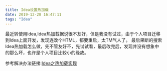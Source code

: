 ```yaml
---
title: Idea设置热加载
date: 2019-12-28 16:47:11
tags: "Idea"
---
```


最近转使用Idea,Idea热加载据说很不友好，但是我没有试过，由于个人项目迁移到Idea上面开发，发现连改个HTML，都要重启，太TM气人了。
最后果断的搜索Idea热加载怎么做，先不管友好不，先试试看，最后改完后，发现并没有想象中的那么坏，也许是个人项目比较小的缘故。

参考解决办法链接:[Idea之热加载实现](https://blog.csdn.net/qq_42685050/article/details/81588584)
<!--more-->